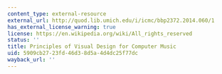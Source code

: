 ```yaml
---
content_type: external-resource
external_url: http://quod.lib.umich.edu/i/icmc/bbp2372.2014.060/1
has_external_license_warning: true
license: https://en.wikipedia.org/wiki/All_rights_reserved
status: ''
title: Principles of Visual Design for Computer Music
uid: 5909cb27-23fd-46d3-8d5a-4d4dc25f77dc
wayback_url: ''
---
```

